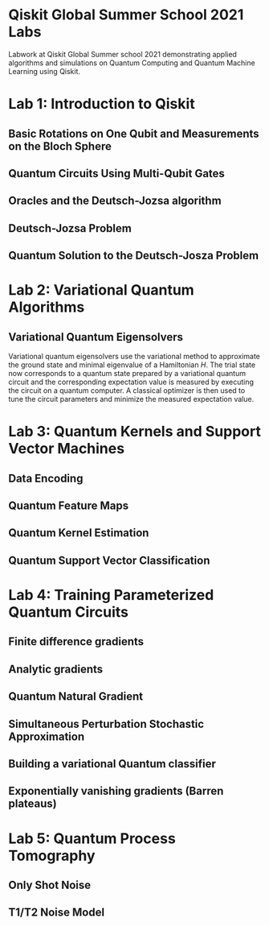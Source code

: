 # Qiskit Global Summer School 2021 Labs
Labwork at Qiskit Global Summer school 2021 demonstrating applied algorithms and simulations on Quantum Computing and Quantum Machine Learning using Qiskit.

# Lab 1: Introduction to Qiskit
## Basic Rotations on One Qubit and Measurements on the Bloch Sphere
## Quantum Circuits Using Multi-Qubit Gates
## Oracles and the Deutsch-Jozsa algorithm
## Deutsch-Jozsa Problem
## Quantum Solution to the Deutsch-Josza Problem

# Lab 2: Variational Quantum Algorithms
## Variational Quantum Eigensolvers

Variational quantum eigensolvers use the variational method to approximate the ground state and minimal eigenvalue of a Hamiltonian $H$. The trial state now corresponds to a quantum state prepared by a variational quantum circuit and the corresponding expectation value is measured by executing the circuit on a quantum computer. A classical optimizer is then used to tune the circuit parameters and minimize the measured expectation value.

# Lab 3: Quantum Kernels and Support Vector Machines
## Data Encoding
## Quantum Feature Maps
## Quantum Kernel Estimation
## Quantum Support Vector Classification

# Lab 4: Training Parameterized Quantum Circuits

## Finite difference gradients
## Analytic gradients
##  Quantum Natural Gradient
## Simultaneous Perturbation Stochastic Approximation
## Building a variational Quantum classifier
## Exponentially vanishing gradients (Barren plateaus)

# Lab 5: Quantum Process Tomography
## Only Shot Noise
## T1/T2 Noise Model
